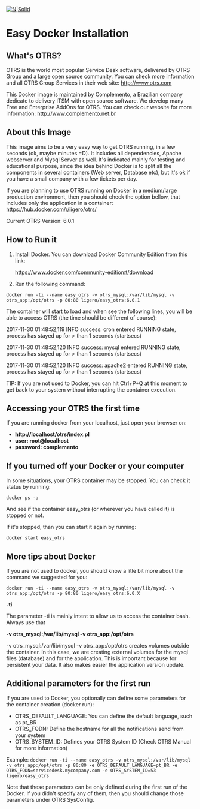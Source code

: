 ﻿[![N|Solid](https://i1.wp.com/complemento.net.br/wp-content/uploads/2017/11/logo_otrs6free.png?fit=300%2C68&ssl=1)]()

Easy Docker Installation
========================

What's OTRS?
------------

OTRS is the world most popular Service Desk software, delivered by OTRS Group and a large open source community. You can check more information and all OTRS Group Services in their web site:
http://www.otrs.com

This Docker image is maintained by Complemento, a Brazilian company dedicate to delivery ITSM with open source software. We develop many Free and Enterprise AddOns for OTRS. You can check our website for more information:
http://www.complemento.net.br

About this Image
----------------
This image aims to be a very easy way to get OTRS running, in a few seconds (ok, maybe minutes =D). It includes all dependencies, Apache webserver and Mysql Server as well. It's indicated mainly for testing and educational purpose, since the idea behind Docker is to split all the components in several containers (Web server, Database etc), but it's ok if you have a small company with a few tickets per day.

If you are planning to use OTRS running on Docker in a medium/large production environment, then you should check the option bellow, that includes only the application in a container:
https://hub.docker.com/r/ligero/otrs/

Current OTRS Version: 6.0.1

How to Run it
-------------

 1. Install Docker. You can download Docker Community Edition from this link: 

	https://www.docker.com/community-edition#/download

 2. Run the following command:

`docker run -ti --name easy_otrs -v otrs_mysql:/var/lib/mysql -v otrs_app:/opt/otrs -p 80:80 ligero/easy_otrs:6.0.1`

The container will start to load and when see the following lines, you will be able to access OTRS (the time should be different of course):

2017-11-30 01:48:52,119 INFO success: cron entered RUNNING state, process has stayed up for > than 1 seconds (startsecs)

2017-11-30 01:48:52,120 INFO success: mysql entered RUNNING state, process has stayed up for > than 1 seconds (startsecs)

2017-11-30 01:48:52,120 INFO success: apache2 entered RUNNING state, process has stayed up for > than 1 seconds (startsecs)


TIP: If you are not used to Docker, you can hit Ctrl+P+Q at this moment to get back to your system without interrupting the container execution.

Accessing your OTRS the first time
----------------------------------
If you are running docker from your localhost, just open your browser on:

- **http://localhost/otrs/index.pl**
- **user: root@localhost**
- **password: complemento**

If you turned off your Docker or your computer
----------------------------------------------

In some situations, your OTRS container may be stopped. You can check it status by running:

`docker ps -a`

And see if the container easy_otrs (or wherever you have called it) is stopped or not.

If it's stopped, than you can start it again by running:

`docker start easy_otrs`

More tips about Docker
----------------------

If you are not used to docker, you should know a litle bit more about the command we suggested for you:

`docker run -ti --name easy_otrs -v otrs_mysql:/var/lib/mysql -v otrs_app:/opt/otrs -p 80:80 ligero/easy_otrs:6.0.X`

**-ti**

The parameter -ti is mainly intent to allow us to access the container bash. Always use that


**-v otrs_mysql:/var/lib/mysql -v otrs_app:/opt/otrs**

-v otrs_mysql:/var/lib/mysql -v otrs_app:/opt/otrs creates volumes outside the container. In this case, we are creating external volumes for the mysql files (database) and for the application.
This is important because for persistent your data. It also makes easier the application version update.

Additional parameters for the first run
---------------------------------------
If you are used to Docker, you optionally can define some parameters for the container creation (docker run):
- OTRS_DEFAULT_LANGUAGE: You can define the default language, such as pt_BR
- OTRS_FQDN: Define the hostname for all the notifications send from your system
- OTRS_SYSTEM_ID: Defines your OTRS System ID (Check OTRS Manual for more information)

Example:
`docker run -ti --name easy_otrs -v otrs_mysql:/var/lib/mysql -v otrs_app:/opt/otrs -p 80:80 -e OTRS_DEFAULT_LANGUAGE=pt_BR -e OTRS_FQDN=servicedesk.mycompany.com -e OTRS_SYSTEM_ID=53 ligero/easy_otrs`

Note that these parameters can be only defined during the first run of the Docker. If you didn't specify any of them, then you should change those parameters under OTRS SysConfig.
